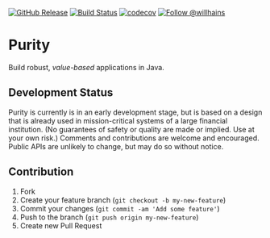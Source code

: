 [![GitHub Release][release-badge]][release] 
[![Build Status][build-badge]][build]
[![codecov][coverage-badge]][coverage]
[![Follow @willhains][twitter-badge]][twitter] 

[release-badge]:  https://img.shields.io/github/release/willhains/purity.svg
[build-badge]:    https://travis-ci.org/willhains/purity.svg?branch=master
[coverage-badge]: https://codecov.io/gh/willhains/purity/branch/master/graph/badge.svg
[twitter-badge]:  https://img.shields.io/twitter/follow/willhains.svg?style=social

[release]:  https://github.com/willhains/purity/releases
[build]:    https://travis-ci.org/willhains/purity
[coverage]: https://codecov.io/gh/willhains/purity
[twitter]:  https://twitter.com/intent/follow?screen_name=willhains

# Purity

Build robust, *value-based* applications in Java.

## Development Status

Purity is currently is in an early development stage, but is based on a design that is already used in mission-critical systems of a large financial institution. (No guarantees of safety or quality are made or implied. Use at your own risk.) Comments and contributions are welcome and encouraged. Public APIs are unlikely to change, but may do so without notice.

## Contribution

1. Fork
2. Create your feature branch (`git checkout -b my-new-feature`)
3. Commit your changes (`git commit -am 'Add some feature'`)
4. Push to the branch (`git push origin my-new-feature`)
5. Create new Pull Request
